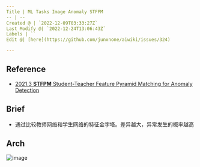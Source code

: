 ```yaml
---
Title | ML Tasks Image Anomaly STFPM
-- | --
Created @ | `2022-12-09T03:33:27Z`
Last Modify @| `2022-12-24T13:06:43Z`
Labels | ``
Edit @| [here](https://github.com/junxnone/aiwiki/issues/324)

---
```

## Reference

- [2021.3 **STFPM** Student-Teacher Feature Pyramid Matching for Anomaly Detection](https://arxiv.org/pdf/2103.04257.pdf) 


## Brief

- 通过比较教师网络和学生网络的特征金字塔。差异越大，异常发生的概率越高

## Arch

![image](https://user-images.githubusercontent.com/2216970/206617071-bce8ee4f-a13e-465f-830e-4e8d674f4e7c.png)

